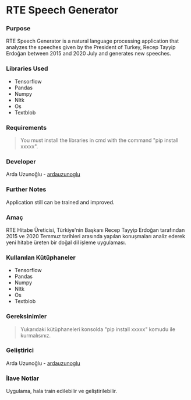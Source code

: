 # RTE Speech Generator

### Purpose

RTE Speech Generator is a natural language processing application that analyzes the speeches given by the President of Turkey, Recep Tayyip Erdoğan between 2015 and 2020 July and generates new speeches.

### Libraries Used

- Tensorflow
- Pandas
- Numpy
- Nltk
- Os
- Textblob

### Requirements

> You must install the libraries in cmd with the command "pip install xxxxx".

### Developer

Arda Uzunoğlu - [ardauzunoglu](https://github.com/ardauzunoglu)

### Further Notes

Application still can be trained and improved.


### Amaç

RTE Hitabe Üreticisi, Türkiye'nin Başkanı Recep Tayyip Erdoğan tarafından 2015 ve 2020 Temmuz tarihleri arasında yapılan konuşmaları analiz ederek yeni hitabe üreten bir doğal dil işleme uygulaması.

### Kullanılan Kütüphaneler

- Tensorflow
- Pandas
- Numpy
- Nltk
- Os
- Textblob

### Gereksinimler

> Yukarıdaki kütüphaneleri konsolda "pip install xxxxx" komudu ile kurmalısınız.

### Geliştirici

Arda Uzunoğlu - [ardauzunoglu](https://github.com/ardauzunoglu)

### İlave Notlar

Uygulama, hala train edilebilir ve geliştirilebilir.

